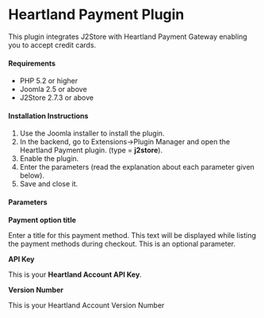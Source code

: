 # Heartland Payment Plugin

This plugin integrates J2Store with Heartland Payment Gateway enabling you to accept credit cards.

#### Requirements
* PHP 5.2 or higher
* Joomla 2.5 or above
* J2Store 2.7.3 or above

#### Installation Instructions
1. Use the Joomla installer to install the plugin.
2. In the backend, go to Extensions->Plugin Manager and open the Heartland Payment plugin. (type = **j2store**).
3. Enable the plugin.
4. Enter the parameters (read the explanation about each parameter given below).
5. Save and close it.

#### Parameters
**Payment option title**

Enter a title for this payment method. This text will be displayed while listing the payment methods during checkout. This is an optional parameter.

**API Key**

This is your **Heartland Account API Key**.

**Version Number**

This is your Heartland Account Version Number

















